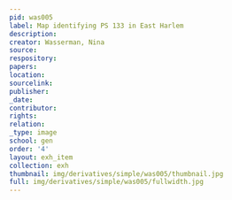 ```yaml
---
pid: was005
label: Map identifying PS 133 in East Harlem
description:
creator: Wasserman, Nina
source:
respository:
papers:
location:
sourcelink:
publisher:
_date:
contributor:
rights:
relation:
_type: image
school: gen
order: '4'
layout: exh_item
collection: exh
thumbnail: img/derivatives/simple/was005/thumbnail.jpg
full: img/derivatives/simple/was005/fullwidth.jpg
---
```

